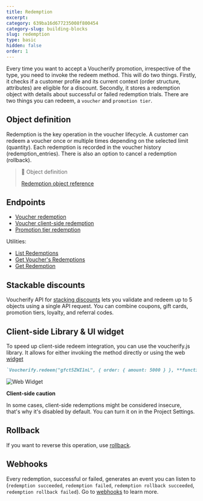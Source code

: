 ```yaml
---
title: Redemption
excerpt: 
category: 639ba16d677235008f800454
category-slug: building-blocks
slug: redemption
type: basic
hidden: false
order: 1
---
```


Every time you want to accept a Voucherify promotion, irrespective of the type, you need to invoke the redeem method. This will do two things. Firstly, it checks if a customer profile and its current context (order structure, attributes) are eligible for a discount. Secondly, it stores a redemption object with details about successful or failed redemption trials. There are two things you can redeem, a `voucher` and `promotion tier`.

## Object definition

Redemption is the key operation in the voucher lifecycle. A customer can redeem a voucher once or multiple times depending on the selected limit (quantity). Each redemption is recorded in the voucher history (redemption_entries). There is also an option to cancel a redemption (rollback).

> 📘 Object definition
>
> [Redemption object reference](ref:get-redemption)

## Endpoints

- [Voucher redemption](ref:redeem-voucher)
- [Voucher client-side redemption](ref:redeem-voucher-client-side)
- [Promotion tier redemption](ref:redeem-promotion)

Utilities:
- [List Redemptions](ref:list-redemptions) 
- [Get Voucher's Redemptions](ref:get-voucher-redemptions) 
- [Get Redemption](ref:get-redemption) 

## Stackable discounts

Voucherify API for [stacking discounts](ref:stackable-discounts-api) lets you validate and redeem up to 5 objects using a single API request. You can combine coupons, gift cards, promotion tiers, loyalty, and referral codes.

## Client-side Library & UI widget

To speed up client-side redeem integration, you can use the voucherify.js library. It allows for either invoking the method directly or using the web [widget](https://github.com/rspective/voucherify.js#redeem-widget)

```markdown Example
`Voucherify.redeem("gfct5ZWI1nL", { order: { amount: 5000 } }, **function** callback (response) { })`
```

<!-- ![Web Widget](../../assets/img/guides_building_blocks_redemption_redeem_widget_1.gif "Web widget") -->
![Web Widget](https://files.readme.io/36df7e7-6885356-voucherify_widget.gif "Web widget")

**Client-side caution**

In some cases, client-side redemptions might be considered insecure, that's why it's disabled by default. You can turn it on in the Project Settings.


## Rollback

If you want to reverse this operation, use [rollback](ref:rollback-redemption).

## Webhooks

Every redemption, successful or failed, generates an event you can listen to (`redemption succeeded`, `redemption failed`, `redemption rollback succeeded`, `redemption rollback failed`). Go to [webhooks](https://docs.voucherify.io/docs/webhooks) to learn more.